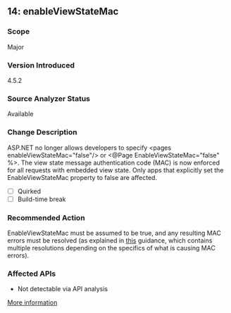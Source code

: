 ## 14: enableViewStateMac

### Scope
Major

### Version Introduced
4.5.2

### Source Analyzer Status
Available

### Change Description
ASP.NET no longer allows developers to specify &lt;pages enableViewStateMac="false"/&gt; or &lt;@Page EnableViewStateMac="false" %&gt;. The view state message authentication code (MAC) is now enforced for all requests with embedded view state. Only apps that explicitly set the EnableViewStateMac property to false are affected.

- [ ] Quirked
- [ ] Build-time break

### Recommended Action
EnableViewStateMac must be assumed to be true, and any resulting MAC errors must be resolved (as explained in <a href="https://support.microsoft.com/en-us/kb/2915218">this</a> guidance, which contains multiple resolutions depending on the specifics of what is causing MAC errors).

### Affected APIs
* Not detectable via API analysis

[More information](https://msdn.microsoft.com/en-us/library/dn720774#ASP_NET)
